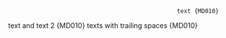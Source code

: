 													text {MD010}
text		 and text 2 {MD010}
texts with trailing spaces {MD010}			

<!-- markdownlint-configure-file {
  "no-trailing-spaces": false,
  "no-hard-tabs": {
    "spaces_per_tab": 4
  },
  "first-line-heading": false
} -->
